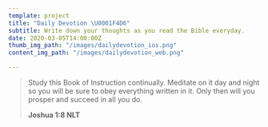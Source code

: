 ```yaml
---
template: project
title: "Daily Devotion \U0001F4D6"
subtitle: Write down your thoughts as you read the Bible everyday.
date: 2020-03-05T14:00:00Z
thumb_img_path: "/images/dailydevotion_ios.png"
content_img_path: "/images/dailydevotion_web.png"

---
```

> Study this Book of Instruction continually. Meditate on it day and night so you will be sure to obey everything written in it. Only then will you prosper and succeed in all you do.
>
> **Joshua 1:8 NLT**
